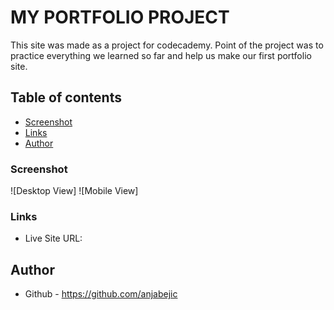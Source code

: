 # MY PORTFOLIO PROJECT
This site was made as a project for codecademy.
Point of the project was to practice everything we learned so far and help us make our first portfolio site.

## Table of contents

  - [Screenshot](#screenshot)
  - [Links](#links)
  - [Author](#author)


### Screenshot


![Desktop View]
![Mobile View]


### Links

- Live Site URL: 


## Author

- Github - https://github.com/anjabejic

